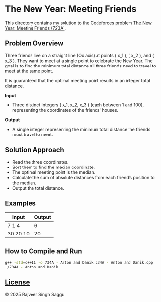 # The New Year: Meeting Friends

This directory contains my solution to the Codeforces problem [The New Year: Meeting Friends (723A)](https://codeforces.com/problemset/problem/723/A).

## Problem Overview

Three friends live on a straight line (Ox axis) at points \( x_1 \), \( x_2 \), and \( x_3 \). They want to meet at a single point to celebrate the New Year. The goal is to find the minimum total distance all three friends need to travel to meet at the same point.

It is guaranteed that the optimal meeting point results in an integer total distance.

**Input**

- Three distinct integers \( x_1, x_2, x_3 \) (each between 1 and 100), representing the coordinates of the friends' houses.

**Output**

- A single integer representing the minimum total distance the friends must travel to meet.

## Solution Approach

- Read the three coordinates.
- Sort them to find the median coordinate.
- The optimal meeting point is the median.
- Calculate the sum of absolute distances from each friend’s position to the median.
- Output the total distance.

## Examples

| Input     | Output |
|-----------|---------|
| 7 1 4     | 6       |
| 30 20 10  | 20      |

## How to Compile and Run

```bash
g++ -std=c++11 -o 734A - Anton and Danik 734A - Anton and Danik.cpp
./734A - Anton and Danik
```

## [License](../LICENSE.md)

© 2025 Rajveer Singh Saggu

